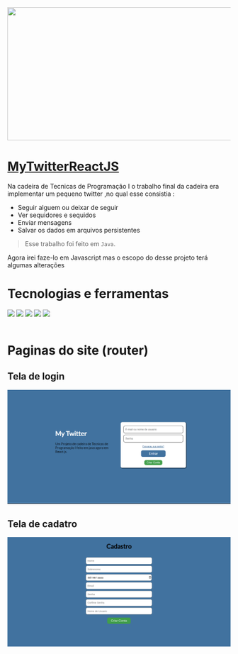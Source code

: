 <img src="https://images.pexels.com/photos/4198370/pexels-photo-4198370.jpeg?auto=compress&cs=tinysrgb&w=1260&h=750&dpr=1" height="300" width="1000"/>


# [MyTwitterReactJS](/mytwitter/)
Na cadeira de Tecnicas de Programação I o trabalho final da cadeira era implementar um pequeno twitter ,no qual esse consistia :
* Seguir alguem ou deixar de seguir
* Ver sequidores e sequidos
* Enviar mensagens
* Salvar os dados em arquivos persistentes
>Esse trabalho foi feito em `Java`.

Agora irei faze-lo em Javascript mas o escopo do desse projeto terá algumas alterações


# Tecnologias e ferramentas

<div>
    <img src="https://user-images.githubusercontent.com/74038190/212257468-1e9a91f1-b626-4baa-b15d-5c385dfa7ed2.gif" height=60 />
    <img src="https://user-images.githubusercontent.com/74038190/212257465-7ce8d493-cac5-494e-982a-5a9deb852c4b.gif" height=60 />
    <img src="https://user-images.githubusercontent.com/74038190/212257467-871d32b7-e401-42e8-a166-fcfd7baa4c6b.gif" height=60 />
    <img src="https://user-images.githubusercontent.com/74038190/238200426-29fd6286-4e7b-4d6c-818f-c4765d5e39a9.gif" height=60 />
    <img src="https://user-images.githubusercontent.com/74038190/238200428-67f477ed-6624-42da-99f0-1a7b1a16eecb.gif" height=60/>
</div>

<img>

# Paginas do site (router)

## Tela de login

<div align="center">
    <img src="img/TelaDeLogin.png" />
</div>


## Tela de cadatro
<div align="center">
    <img src="img/TelaDeCadastro.png" />
</div>